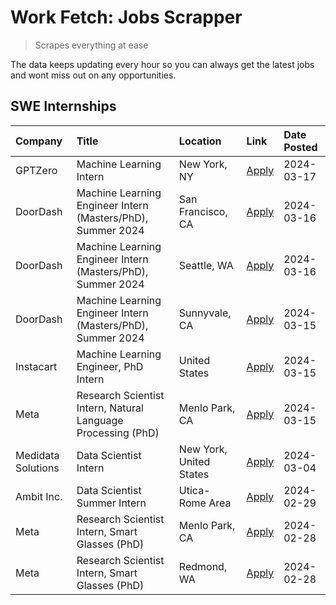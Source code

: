 # Work Fetch: Jobs Scrapper
> Scrapes everything at ease

The data keeps updating every hour so you can always get the latest jobs and wont miss out on any opportunities.

## SWE Internships
<!--START_SECTION:workfetch-->
| Company            | Title                                                        | Location                | Link                                                                                                                                                                                                                                                                           | Date Posted   |
|:-------------------|:-------------------------------------------------------------|:------------------------|:-------------------------------------------------------------------------------------------------------------------------------------------------------------------------------------------------------------------------------------------------------------------------------|:--------------|
| GPTZero            | Machine Learning Intern                                      | New York, NY            | [Apply](https://www.linkedin.com/jobs/view/machine-learning-intern-at-gptzero-3860723963?position=8&pageNum=0&refId=%2BGV74qorgiFC77Wodf6XCQ%3D%3D&trackingId=jFpZhSmgTz9%2FTyGO%2Bd46jA%3D%3D&trk=public_jobs_jserp-result_search-card)                                       | 2024-03-17    |
| DoorDash           | Machine Learning Engineer Intern (Masters/PhD), Summer 2024  | San Francisco, CA       | [Apply](https://www.linkedin.com/jobs/view/machine-learning-engineer-intern-masters-phd-summer-2024-at-doordash-3736457737?position=3&pageNum=0&refId=%2BGV74qorgiFC77Wodf6XCQ%3D%3D&trackingId=eiDbDbmSm9iRTHPJC62OpQ%3D%3D&trk=public_jobs_jserp-result_search-card)         | 2024-03-16    |
| DoorDash           | Machine Learning Engineer Intern (Masters/PhD), Summer 2024  | Seattle, WA             | [Apply](https://www.linkedin.com/jobs/view/machine-learning-engineer-intern-masters-phd-summer-2024-at-doordash-3736455966?position=4&pageNum=0&refId=%2BGV74qorgiFC77Wodf6XCQ%3D%3D&trackingId=z%2BFD9T%2Bi4of6DU%2BxePsF%2BA%3D%3D&trk=public_jobs_jserp-result_search-card) | 2024-03-16    |
| DoorDash           | Machine Learning Engineer Intern (Masters/PhD), Summer 2024  | Sunnyvale, CA           | [Apply](https://www.linkedin.com/jobs/view/machine-learning-engineer-intern-masters-phd-summer-2024-at-doordash-3736454973?position=2&pageNum=0&refId=%2BGV74qorgiFC77Wodf6XCQ%3D%3D&trackingId=sDXg9LeiJo6W3griArwyKg%3D%3D&trk=public_jobs_jserp-result_search-card)         | 2024-03-15    |
| Instacart          | Machine Learning Engineer, PhD Intern                        | United States           | [Apply](https://www.linkedin.com/jobs/view/machine-learning-engineer-phd-intern-at-instacart-3815634369?position=5&pageNum=0&refId=%2BGV74qorgiFC77Wodf6XCQ%3D%3D&trackingId=yrokN%2FuTf7AQtzE%2FB00gKw%3D%3D&trk=public_jobs_jserp-result_search-card)                        | 2024-03-15    |
| Meta               | Research Scientist Intern, Natural Language Processing (PhD) | Menlo Park, CA          | [Apply](https://www.linkedin.com/jobs/view/research-scientist-intern-natural-language-processing-phd-at-meta-3858718375?position=10&pageNum=0&refId=%2BGV74qorgiFC77Wodf6XCQ%3D%3D&trackingId=iVZb2BlwlpepSlP%2BKyKmCA%3D%3D&trk=public_jobs_jserp-result_search-card)         | 2024-03-15    |
| Medidata Solutions | Data Scientist Intern                                        | New York, United States | [Apply](https://www.linkedin.com/jobs/view/data-scientist-intern-at-medidata-solutions-3810253704?position=9&pageNum=0&refId=%2BGV74qorgiFC77Wodf6XCQ%3D%3D&trackingId=ERojbA0iYGpb9HTCixYMhg%3D%3D&trk=public_jobs_jserp-result_search-card)                                  | 2024-03-04    |
| Ambit Inc.         | Data Scientist Summer Intern                                 | Utica-Rome Area         | [Apply](https://www.linkedin.com/jobs/view/data-scientist-summer-intern-at-ambit-inc-3843121918?position=6&pageNum=0&refId=%2BGV74qorgiFC77Wodf6XCQ%3D%3D&trackingId=FLB80JraOjxgkiUb5q3Q%2Bw%3D%3D&trk=public_jobs_jserp-result_search-card)                                  | 2024-02-29    |
| Meta               | Research Scientist Intern, Smart Glasses (PhD)               | Menlo Park, CA          | [Apply](https://www.linkedin.com/jobs/view/research-scientist-intern-smart-glasses-phd-at-meta-3811308332?position=11&pageNum=0&refId=%2BGV74qorgiFC77Wodf6XCQ%3D%3D&trackingId=XAcrQYQ%2Bn%2BU3GkhFXIrVlw%3D%3D&trk=public_jobs_jserp-result_search-card)                     | 2024-02-28    |
| Meta               | Research Scientist Intern, Smart Glasses (PhD)               | Redmond, WA             | [Apply](https://www.linkedin.com/jobs/view/research-scientist-intern-smart-glasses-phd-at-meta-3811304794?position=12&pageNum=0&refId=%2BGV74qorgiFC77Wodf6XCQ%3D%3D&trackingId=dUN2w0d4XXZiNRe8v02z4g%3D%3D&trk=public_jobs_jserp-result_search-card)                         | 2024-02-28    |
<!--END_SECTION:workfetch-->
